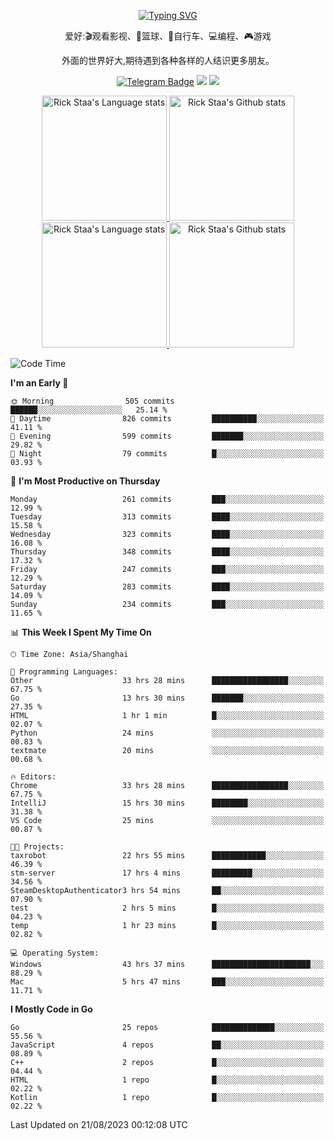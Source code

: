 <div align="center"> 

[![Typing SVG](https://readme-typing-svg.herokuapp.com?size=25&duration=2500&color=eeeeee&vCenter=true&width=200&height=40&lines=Hi+there+%F0%9F%91%8B%F0%9F%8F%BB;I'm+DanBai)](https://git.io/typing-svg)

爱好:🎬观看影视、🏀篮球、🚴自行车、💻编程、🎮游戏

外面的世界好大,期待遇到各种各样的人结识更多朋友。

[![Telegram Badge](https://img.shields.io/badge/-Telegram-blue?style=flat&logo=Telegram&logoColor=white)](https://t.me/danbai9420) 
[![](https://img.shields.io/badge/-Blog-brightgreen?style=flat&logo=Blogger&logoColor=white)](https://p00q.cn)
[![](https://img.shields.io/badge/-Email-red?style=flat&logo=Mail.Ru&logoColor=white)](mailto:danbai@88.com)
</div>

<!-- Light Mode -->
<div align="center"> 
<a href="https://github.com/anuraghazra/github-readme-stats#gh-light-mode-only">
<img height=200 src="https://github-readme-stats.vercel.app/api/top-langs/?username=danbai225&layout=compact&langs_count=10&hide_border=1&role=OWNER,COLLABORATOR#gh-light-mode-only" alt="Rick Staa's Language stats" />
</a>
<a href="https://github.com/anuraghazra/github-readme-stats#gh-light-mode-only">
<img height=200 src="https://github-readme-stats.vercel.app/api?username=danbai225&show_icons=true&count_private=true&line_height=28&hide_border=1&include_all_commits=true&card_width=450&role=OWNER,COLLABORATOR&exclude_repo=github-readme-stats#gh-light-mode-only" alt="Rick Staa's Github stats" />
</a>
</div>

<!-- Dark Mode -->
<div align="center"> 
<a href="https://github.com/anuraghazra/github-readme-stats#gh-dark-mode-only">
<img height=200 src="https://github-readme-stats.vercel.app/api/top-langs/?username=danbai225&layout=compact&langs_count=10&hide_border=1&role=OWNER,COLLABORATOR&theme=github_dark#gh-dark-mode-only" alt="Rick Staa's Language stats" />
</a>
<a href="https://github.com/anuraghazra/github-readme-stats#gh-dark-mode-only">
<img height=200 src="https://github-readme-stats.vercel.app/api?username=danbai225&show_icons=true&count_private=true&line_height=28&hide_border=1&include_all_commits=true&card_width=450&role=OWNER,COLLABORATOR&exclude_repo=github-readme-stats&theme=github_dark#gh-dark-mode-only" alt="Rick Staa's Github stats" />
</a>
</div>

<!--START_SECTION:waka-->
![Code Time](http://img.shields.io/badge/Code%20Time-918%20hrs%2046%20mins-blue)

**I'm an Early 🐤** 

```text
🌞 Morning                505 commits         ██████░░░░░░░░░░░░░░░░░░░   25.14 % 
🌆 Daytime                826 commits         ██████████░░░░░░░░░░░░░░░   41.11 % 
🌃 Evening                599 commits         ███████░░░░░░░░░░░░░░░░░░   29.82 % 
🌙 Night                  79 commits          █░░░░░░░░░░░░░░░░░░░░░░░░   03.93 % 
```
📅 **I'm Most Productive on Thursday** 

```text
Monday                   261 commits         ███░░░░░░░░░░░░░░░░░░░░░░   12.99 % 
Tuesday                  313 commits         ████░░░░░░░░░░░░░░░░░░░░░   15.58 % 
Wednesday                323 commits         ████░░░░░░░░░░░░░░░░░░░░░   16.08 % 
Thursday                 348 commits         ████░░░░░░░░░░░░░░░░░░░░░   17.32 % 
Friday                   247 commits         ███░░░░░░░░░░░░░░░░░░░░░░   12.29 % 
Saturday                 283 commits         ████░░░░░░░░░░░░░░░░░░░░░   14.09 % 
Sunday                   234 commits         ███░░░░░░░░░░░░░░░░░░░░░░   11.65 % 
```


📊 **This Week I Spent My Time On** 

```text
🕑︎ Time Zone: Asia/Shanghai

💬 Programming Languages: 
Other                    33 hrs 28 mins      █████████████████░░░░░░░░   67.75 % 
Go                       13 hrs 30 mins      ███████░░░░░░░░░░░░░░░░░░   27.35 % 
HTML                     1 hr 1 min          █░░░░░░░░░░░░░░░░░░░░░░░░   02.07 % 
Python                   24 mins             ░░░░░░░░░░░░░░░░░░░░░░░░░   00.83 % 
textmate                 20 mins             ░░░░░░░░░░░░░░░░░░░░░░░░░   00.68 % 

🔥 Editors: 
Chrome                   33 hrs 28 mins      █████████████████░░░░░░░░   67.75 % 
IntelliJ                 15 hrs 30 mins      ████████░░░░░░░░░░░░░░░░░   31.38 % 
VS Code                  25 mins             ░░░░░░░░░░░░░░░░░░░░░░░░░   00.87 % 

🐱‍💻 Projects: 
taxrobot                 22 hrs 55 mins      ████████████░░░░░░░░░░░░░   46.39 % 
stm-server               17 hrs 4 mins       █████████░░░░░░░░░░░░░░░░   34.56 % 
SteamDesktopAuthenticator3 hrs 54 mins       ██░░░░░░░░░░░░░░░░░░░░░░░   07.90 % 
test                     2 hrs 5 mins        █░░░░░░░░░░░░░░░░░░░░░░░░   04.23 % 
temp                     1 hr 23 mins        █░░░░░░░░░░░░░░░░░░░░░░░░   02.82 % 

💻 Operating System: 
Windows                  43 hrs 37 mins      ██████████████████████░░░   88.29 % 
Mac                      5 hrs 47 mins       ███░░░░░░░░░░░░░░░░░░░░░░   11.71 % 
```

**I Mostly Code in Go** 

```text
Go                       25 repos            ██████████████░░░░░░░░░░░   55.56 % 
JavaScript               4 repos             ██░░░░░░░░░░░░░░░░░░░░░░░   08.89 % 
C++                      2 repos             █░░░░░░░░░░░░░░░░░░░░░░░░   04.44 % 
HTML                     1 repo              █░░░░░░░░░░░░░░░░░░░░░░░░   02.22 % 
Kotlin                   1 repo              █░░░░░░░░░░░░░░░░░░░░░░░░   02.22 % 
```




 Last Updated on 21/08/2023 00:12:08 UTC
<!--END_SECTION:waka-->
